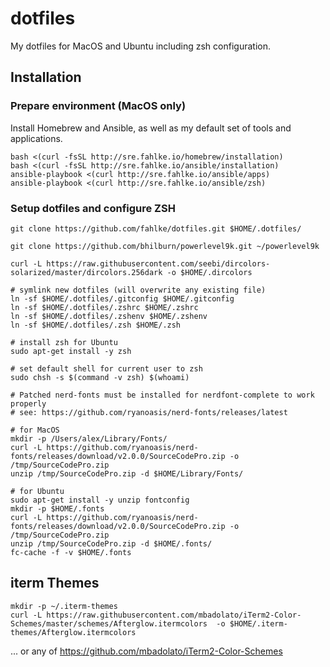 # dotfiles
My dotfiles for MacOS and Ubuntu including zsh configuration.

## Installation

### Prepare environment (MacOS only)

Install Homebrew and Ansible, as well as my default set of tools and applications.

    bash <(curl -fsSL http://sre.fahlke.io/homebrew/installation)
    bash <(curl -fsSL http://sre.fahlke.io/ansible/installation)
    ansible-playbook <(curl http://sre.fahlke.io/ansible/apps)
    ansible-playbook <(curl http://sre.fahlke.io/ansible/zsh)

### Setup dotfiles and configure ZSH

    git clone https://github.com/fahlke/dotfiles.git $HOME/.dotfiles/

    git clone https://github.com/bhilburn/powerlevel9k.git ~/powerlevel9k

    curl -L https://raw.githubusercontent.com/seebi/dircolors-solarized/master/dircolors.256dark -o $HOME/.dircolors

    # symlink new dotfiles (will overwrite any existing file)
    ln -sf $HOME/.dotfiles/.gitconfig $HOME/.gitconfig
    ln -sf $HOME/.dotfiles/.zshrc $HOME/.zshrc
    ln -sf $HOME/.dotfiles/.zshenv $HOME/.zshenv
    ln -sf $HOME/.dotfiles/.zsh $HOME/.zsh
    
    # install zsh for Ubuntu
    sudo apt-get install -y zsh
    
    # set default shell for current user to zsh
    sudo chsh -s $(command -v zsh) $(whoami)

    # Patched nerd-fonts must be installed for nerdfont-complete to work properly
    # see: https://github.com/ryanoasis/nerd-fonts/releases/latest

    # for MacOS
    mkdir -p /Users/alex/Library/Fonts/
    curl -L https://github.com/ryanoasis/nerd-fonts/releases/download/v2.0.0/SourceCodePro.zip -o /tmp/SourceCodePro.zip
    unzip /tmp/SourceCodePro.zip -d $HOME/Library/Fonts/

    # for Ubuntu
    sudo apt-get install -y unzip fontconfig
    mkdir -p $HOME/.fonts
    curl -L https://github.com/ryanoasis/nerd-fonts/releases/download/v2.0.0/SourceCodePro.zip -o /tmp/SourceCodePro.zip
    unzip /tmp/SourceCodePro.zip -d $HOME/.fonts/
    fc-cache -f -v $HOME/.fonts


## iterm Themes

    mkdir -p ~/.iterm-themes
    curl -L https://raw.githubusercontent.com/mbadolato/iTerm2-Color-Schemes/master/schemes/Afterglow.itermcolors  -o $HOME/.iterm-themes/Afterglow.itermcolors

... or any of https://github.com/mbadolato/iTerm2-Color-Schemes
 

